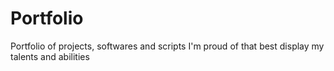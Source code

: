 # Portfolio
Portfolio of projects, softwares and scripts I'm proud of that best display my talents and abilities
